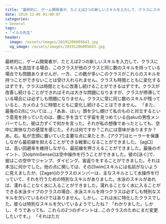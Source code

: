 ```yaml
---
title: "最終的に、ゲーム開発者が、たとえば2つの新しいスキルを入力して、クラスにスキルを追加する場合、このクラスが他のクラスと同じ数のスキルを持っている場合でも問題ありませんが、一方、この数が多いこのクラスがこれらのスキルを持つことができないことは受け入れられません。"
date: 2019-12-06 01:00:07
categories:
- General
tags:
- "イルカ先生"
header:
  image: /assets/images/20191206005643.jpg
  og_image: /assets/images/20191206005643.jpg
---
```


最終的に、ゲーム開発者が、たとえば2つの新しいスキルを入力して、クラスにスキルを追加する場合、このクラスが他のクラスと同じ数のスキルを持っている場合でも問題ありませんが、一方、この数が多いこのクラスがこれらのスキルを持つことができないことは受け入れられません。クラスも時間とともに変化するはずです。クラスは時間とともに改善し続けることができるはずです。クラスが改善し続けることができればそれは大きな問題になりますが、クラスが停滞している場合には必ずしも問題になりません。クラスに常に同じ数のスキルが残っていると、カメのように時間とともに変化し続けることはできません。 「また、最後の2点については…」「ああ、はい」頭を少し傾けて私のものと対立するという意見を持っていたのは、腰に手を当てて宇宙を見つめている白akuの男性メンバーでした。彼は力ずくで何かを言った。それが私の想像であったとしても、空中に爽快な力の感覚を感じた。それは何ですか？これには意味がありますか？あ。右。私が念頭に置いていた主要な点に来たとき、[アクア]はヒーラーを保護しながら最前線を抑えることができる戦車になることができました。 [ag口]は、高い回避率を維持しながら、最前線を押さえることができました。最後のポイント、[DolphinSensei]は空中操作を行うことができました。彼の[泳ぐ]で、彼はこの空中でジャンプ、ダイビング、宙返りをすることができました。それは本当に何かでした。他の点に関しては、その[Swim]スキルには名前がないように見えましたが、[Zagan]のクラスのメンバーは、主なスキルとして水操作を行っていて、それを行うための特別なスキルがありました。水泳のスキルがあれば、濡れることなく水に入ることができました。濡れることなく水に入ることができる水泳タイプのクラスの場合、水泳スキルを持つクラスは必ずしも特別なスキルを欠いているわけではありません。しかし、これは水に特化したクラスでした。彼らは特別なスキルを欠いているようでしたね？ 「わかりました。しかし、そうであっても、これらの2つのポイントは…このクラスのためにまだ変更したいです。」 「それはただ
